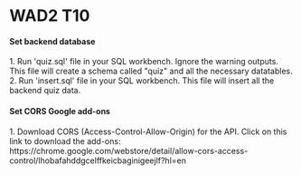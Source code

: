 <h1>WAD2 T10</h1>

<h4>Set backend database</h4>
<p>
  1. Run 'quiz.sql' file in your SQL workbench. Ignore the warning outputs. This file will create a schema called "quiz" and all the necessary datatables.</br> 
  2. Run 'insert.sql' file in your SQL workbench. This file will insert all the backend quiz data.
</p>
<h4>Set CORS Google add-ons</h4>
<p>
  1. Download CORS (Access-Control-Allow-Origin) for the API. Click on this link to download the add-ons: </br>
  https://chrome.google.com/webstore/detail/allow-cors-access-control/lhobafahddgcelffkeicbaginigeejlf?hl=en
</p>

